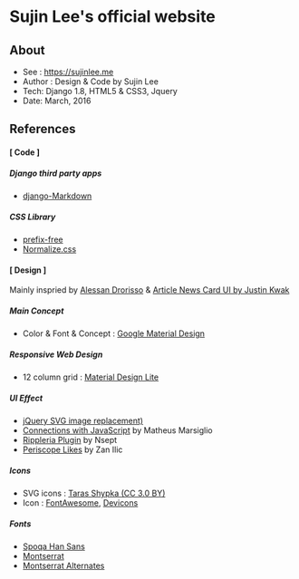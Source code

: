 # Sujin Lee's official website
## About
- See : https://sujinlee.me
- Author : Design & Code by Sujin Lee
- Tech: Django 1.8, HTML5 & CSS3, Jquery
- Date: March, 2016

## References
#### [ Code ]
##### Django third party apps
* [django-Markdown](https://github.com/klen/django_markdown)

##### CSS Library
* [prefix-free](https://leaverou.github.io/prefixfree/)
* [Normalize.css](http://necolas.github.io/normalize.css/)

#### [ Design ]
Mainly inspried by [Alessan Drorisso](http://www.alessandrorisso.com/) & [Article News Card UI by Justin Kwak](https://dribbble.com/shots/2001637-Article-News-Card-UI)
##### Main Concept
* Color & Font & Concept : [Google Material Design](https://www.google.com/design/spec/material-design/introduction.html)

##### Responsive Web Design
* 12 column grid : [Material Design Lite](http://www.getmdl.io/)

##### UI Effect
* [jQuery SVG image replacement)](http://stackoverflow.com/questions/11978995/how-to-change-color-of-svg-image-using-css-jquery-svg-image-replacement)
* [Connections with JavaScript](http://codepen.io/matmarsiglio/pen/Avmxb) by  Matheus Marsiglio
* [Rippleria Plugin](https://github.com/nsept/rippleria) by Nsept
* [Periscope Likes](http://zanilic.com/periscope-likes-tutorial-jquery-css3) by Zan Ilic

##### Icons
* SVG icons : [Taras Shypka (CC 3.0 BY)](http://www.flaticon.com/packs/great-icon-set/3)
* Icon : [FontAwesome](http://fortawesome.github.io/Font-Awesome/icons/), [Devicons](http://vorillaz.github.io/devicons/#/main)

##### Fonts
* [Spoqa Han Sans](http://www.spoqa-han-sans.com/)
* [Montserrat](https://www.google.com/fonts/specimen/Montserrat)
* [Montserrat Alternates](https://www.google.com/fonts/specimen/Montserrat+Alternates)


